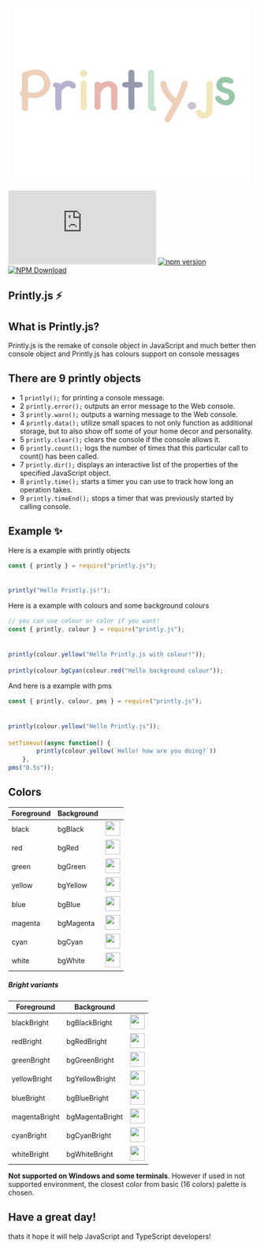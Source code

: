 ![](images/printlyjs.png)

[![Repo Dependents](https://badgen.net/github/dependents-repo/NotRealArif/printly.js)](https://github.com/NotRealArif/printly.js/network/dependents)
[![npm version](https://img.shields.io/npm/v/printly.js.svg)](https://www.npmjs.com/package/printly.js)
[![NPM Download](https://img.shields.io/npm/dm/printly.js.svg?style=flat)](https://www.npmjs.com/package/printly.js)

## Printly.js ⚡️

## What is Printly.js?
Printly.js is the remake of console object in JavaScript and much better then console object and Printly.js has colours support on console messages

## There are 9 printly objects

* 1 `printly();` for printing a console message.
* 2 `printly.error();` outputs an error message to the Web console.
* 3 `printly.warn();` outputs a warning message to the Web console.
* 4 `printly.data();` utilize small spaces to not only function as additional storage, but to also show off some of your home decor and personality.
* 5 `printly.clear();` clears the console if the console allows it.
* 6 `printly.count();` logs the number of times that this particular call to count() has been called.
* 7 `printly.dir();` displays an interactive list of the properties of the specified JavaScript object. 
* 8 `printly.time();` starts a timer you can use to track how long an operation takes.
* 9 `printly.timeEnd();` stops a timer that was previously started by calling console.

## Example ✨

Here is a example with printly objects
```js
const { printly } = require("printly.js");


printly("Hello Printly.js!");
```
Here is a example with colours and some background colours
```js
// you can use colour or color if you want!
const { printly, colour } = require("printly.js");


printly(colour.yellow("Hello Printly.js with colour!"));

printly(colour.bgCyan(colour.red("Hello background colour"));
```
And here is a example with pms
```js
const { printly, colour, pms } = require("printly.js");


printly(colour.yellow("Hello Printly.js"));

setTimeout(async function() {
        printly(colour.yellow(`Hello! how are you doing?`))
    }, 
pms("0.5s"));
```

## Colors

<table>
  <thead><th>Foreground</th><th>Background</th><th></th></thead>
  <tbody>
    <tr><td>black</td><td>bgBlack</td><td><img src="http://medyk.org/colors/000000.png" width="30" height="30" /></td></tr>
    <tr><td>red</td><td>bgRed</td><td><img src="http://medyk.org/colors/800000.png" width="30" height="30" /></td></tr>
    <tr><td>green</td><td>bgGreen</td><td><img src="http://medyk.org/colors/008000.png" width="30" height="30" /></td></tr>
    <tr><td>yellow</td><td>bgYellow</td><td><img src="http://medyk.org/colors/808000.png" width="30" height="30" /></td></tr>
    <tr><td>blue</td><td>bgBlue</td><td><img src="http://medyk.org/colors/000080.png" width="30" height="30" /></td></tr>
    <tr><td>magenta</td><td>bgMagenta</td><td><img src="http://medyk.org/colors/800080.png" width="30" height="30" /></td></tr>
    <tr><td>cyan</td><td>bgCyan</td><td><img src="http://medyk.org/colors/008080.png" width="30" height="30" /></td></tr>
    <tr><td>white</td><td>bgWhite</td><td><img src="http://medyk.org/colors/c0c0c0.png" width="30" height="30" /></td></tr>
  </tbody>
</table>

##### Bright variants

<table>
  <thead><th>Foreground</th><th>Background</th><th></th></thead>
  <tbody>
    <tr><td>blackBright</td><td>bgBlackBright</td><td><img src="http://medyk.org/colors/808080.png" width="30" height="30" /></td></tr>
    <tr><td>redBright</td><td>bgRedBright</td><td><img src="http://medyk.org/colors/ff0000.png" width="30" height="30" /></td></tr>
    <tr><td>greenBright</td><td>bgGreenBright</td><td><img src="http://medyk.org/colors/00ff00.png" width="30" height="30" /></td></tr>
    <tr><td>yellowBright</td><td>bgYellowBright</td><td><img src="http://medyk.org/colors/ffff00.png" width="30" height="30" /></td></tr>
    <tr><td>blueBright</td><td>bgBlueBright</td><td><img src="http://medyk.org/colors/0000ff.png" width="30" height="30" /></td></tr>
    <tr><td>magentaBright</td><td>bgMagentaBright</td><td><img src="http://medyk.org/colors/ff00ff.png" width="30" height="30" /></td></tr>
    <tr><td>cyanBright</td><td>bgCyanBright</td><td><img src="http://medyk.org/colors/00ffff.png" width="30" height="30" /></td></tr>
    <tr><td>whiteBright</td><td>bgWhiteBright</td><td><img src="http://medyk.org/colors/ffffff.png" width="30" height="30" /></td></tr>
  </tbody>
</table>

**Not supported on Windows and some terminals**. However if used in not supported environment, the closest color from basic (16 colors) palette is chosen.

## Have a great day!
thats it hope it will help JavaScript and TypeScript developers! 
